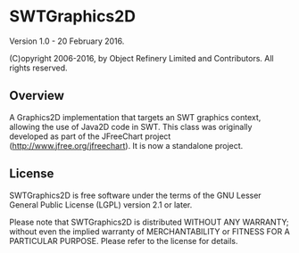 SWTGraphics2D
=============

Version 1.0 - 20 February 2016.

(C)opyright 2006-2016, by Object Refinery Limited and Contributors.  All rights reserved.

Overview
--------
A Graphics2D implementation that targets an SWT graphics context, allowing the use of Java2D code in SWT.  This class was originally developed as part of the JFreeChart project (http://www.jfree.org/jfreechart).  It is now a standalone project.

License
-------
SWTGraphics2D is free software under the terms of the GNU Lesser General Public License (LGPL) version 2.1 or later.  

Please note that SWTGraphics2D is distributed WITHOUT ANY WARRANTY; without even the implied warranty of MERCHANTABILITY or FITNESS FOR A PARTICULAR PURPOSE.  Please refer to the license for details.

